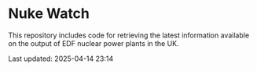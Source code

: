 # Nuke Watch

This repository includes code for retrieving the latest information available on the output of EDF nuclear power plants in the UK.

Last updated: 2025-04-14 23:14
